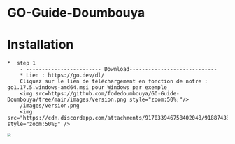 # GO-Guide-Doumbouya


# Installation

	*  step 1
		- ------------------------ Download----------------------------
		* Lien : https://go.dev/dl/
		Cliquez sur le lien de téléchargement en fonction de notre : go1.17.5.windows-amd64.msi pour Windows par exemple
		<img src=https://github.com/fodedoumbouya/GO-Guide-Doumbouya/tree/main/images/version.png style="zoom:50%;"/>
		/images/version.png
		<img src="https://cdn.discordapp.com/attachments/917033946758402048/918874336977379378/download_golang.png" style="zoom:50%;" />
<img src="http://www.flutterj.com/download.png" style="zoom:50%;" />
